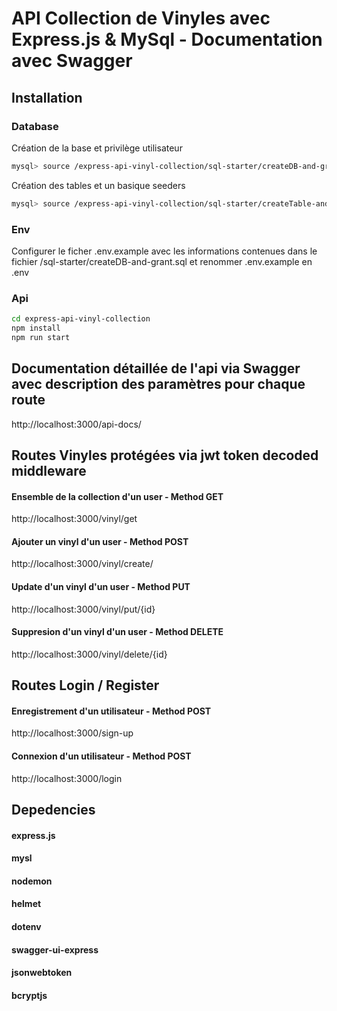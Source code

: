 # API Collection de Vinyles avec Express.js & MySql - Documentation avec Swagger

## Installation

### Database

Création de la base et privilège utilisateur 
```bash
mysql> source /express-api-vinyl-collection/sql-starter/createDB-and-grant.sql
```

Création des tables et un basique seeders
```bash
mysql> source /express-api-vinyl-collection/sql-starter/createTable-and-populate.sql
```


### Env

Configurer le ficher .env.example avec les informations contenues dans le fichier /sql-starter/createDB-and-grant.sql et renommer .env.example en .env
 

### Api

```bash
cd express-api-vinyl-collection
npm install
npm run start
```


## Documentation détaillée de l'api via Swagger avec description des paramètres pour chaque route
http://localhost:3000/api-docs/


## Routes Vinyles protégées via jwt token decoded middleware

#### Ensemble de la collection d'un user - Method GET 
http://localhost:3000/vinyl/get

#### Ajouter un vinyl d'un user - Method POST 
http://localhost:3000/vinyl/create/

#### Update d'un vinyl d'un user - Method PUT 
http://localhost:3000/vinyl/put/{id}

#### Suppresion d'un vinyl d'un user - Method DELETE 
http://localhost:3000/vinyl/delete/{id}

## Routes Login / Register

#### Enregistrement d'un utilisateur - Method POST 
http://localhost:3000/sign-up 

#### Connexion d'un utilisateur - Method POST 
http://localhost:3000/login





## Depedencies

#### express.js
#### mysl
#### nodemon
#### helmet 
#### dotenv
#### swagger-ui-express
#### jsonwebtoken
#### bcryptjs